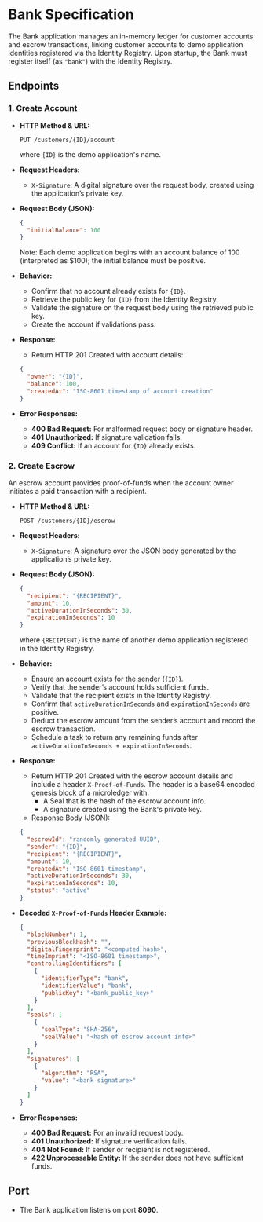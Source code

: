 # Bank Specification

The Bank application manages an in-memory ledger for customer accounts and escrow transactions, linking customer accounts to demo application identities registered via the Identity Registry. Upon startup, the Bank must register itself (as `"bank"`) with the Identity Registry.

## Endpoints

### 1. Create Account

- **HTTP Method & URL:**
  ```
  PUT /customers/{ID}/account
  ```
  where `{ID}` is the demo application's name.

- **Request Headers:**
  - `X-Signature`: A digital signature over the request body, created using the application’s private key.

- **Request Body (JSON):**
  ```json
  {
    "initialBalance": 100
  }
  ```
  Note: Each demo application begins with an account balance of 100 (interpreted as $100); the initial balance must be positive.

- **Behavior:**
  - Confirm that no account already exists for `{ID}`.
  - Retrieve the public key for `{ID}` from the Identity Registry.
  - Validate the signature on the request body using the retrieved public key.
  - Create the account if validations pass.

- **Response:**
  - Return HTTP 201 Created with account details:
  ```json
  {
    "owner": "{ID}",
    "balance": 100,
    "createdAt": "ISO-8601 timestamp of account creation"
  }
  ```

- **Error Responses:**
  - **400 Bad Request:** For malformed request body or signature header.
  - **401 Unauthorized:** If signature validation fails.
  - **409 Conflict:** If an account for `{ID}` already exists.

### 2. Create Escrow

An escrow account provides proof-of-funds when the account owner initiates a paid transaction with a recipient.

- **HTTP Method & URL:**
  ```
  POST /customers/{ID}/escrow
  ```

- **Request Headers:**
  - `X-Signature`: A signature over the JSON body generated by the application’s private key.

- **Request Body (JSON):**
  ```json
  {
    "recipient": "{RECIPIENT}",
    "amount": 10,
    "activeDurationInSeconds": 30,
    "expirationInSeconds": 10
  }
  ```
  where `{RECIPIENT}` is the name of another demo application registered in the Identity Registry.

- **Behavior:**
  - Ensure an account exists for the sender (`{ID}`).
  - Verify that the sender’s account holds sufficient funds.
  - Validate that the recipient exists in the Identity Registry.
  - Confirm that `activeDurationInSeconds` and `expirationInSeconds` are positive.
  - Deduct the escrow amount from the sender’s account and record the escrow transaction.
  - Schedule a task to return any remaining funds after `activeDurationInSeconds + expirationInSeconds`.

- **Response:**
  - Return HTTP 201 Created with the escrow account details and include a header `X-Proof-of-Funds`. The header is a base64 encoded genesis block of a microledger with:
    - A Seal that is the hash of the escrow account info.
    - A signature created using the Bank's private key.
  - Response Body (JSON):
  ```json
  {
    "escrowId": "randomly generated UUID",
    "sender": "{ID}",
    "recipient": "{RECIPIENT}",
    "amount": 10,
    "createdAt": "ISO-8601 timestamp",
    "activeDurationInSeconds": 30,
    "expirationInSeconds": 10,
    "status": "active"
  }
  ```

- **Decoded `X-Proof-of-Funds` Header Example:**
  ```json
  {
    "blockNumber": 1,
    "previousBlockHash": "",
    "digitalFingerprint": "<computed hash>",
    "timeImprint": "<ISO-8601 timestamp>",
    "controllingIdentifiers": [
      {
        "identifierType": "bank",
        "identifierValue": "bank",
        "publicKey": "<bank_public_key>"
      }
    ],
    "seals": [
      {
        "sealType": "SHA-256",
        "sealValue": "<hash of escrow account info>"
      }
    ],
    "signatures": [
      {
        "algorithm": "RSA",
        "value": "<bank signature>"
      }
    ]
  }
  ```

- **Error Responses:**
  - **400 Bad Request:** For an invalid request body.
  - **401 Unauthorized:** If signature verification fails.
  - **404 Not Found:** If sender or recipient is not registered.
  - **422 Unprocessable Entity:** If the sender does not have sufficient funds.

## Port

- The Bank application listens on port **8090**.